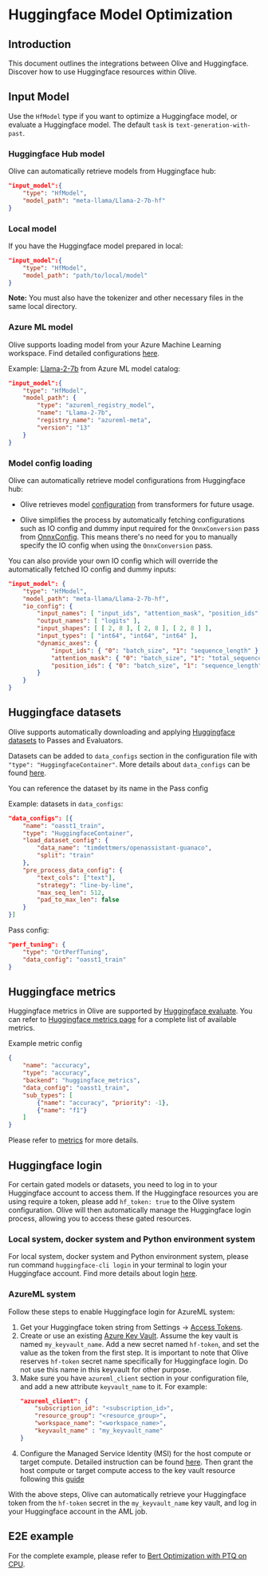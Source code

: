 # Huggingface Model Optimization

## Introduction
This document outlines the integrations between Olive and Huggingface. Discover how to use Huggingface resources within Olive.

## Input Model
Use the `HfModel` type if you want to optimize a Huggingface model, or evaluate a Huggingface model. The default `task` is `text-generation-with-past`.

### Huggingface Hub model
Olive can automatically retrieve models from Huggingface hub:
```json
"input_model":{
    "type": "HfModel",
    "model_path": "meta-llama/Llama-2-7b-hf"
}
```

### Local model
If you have the Huggingface model prepared in local:
```json
"input_model":{
    "type": "HfModel",
    "model_path": "path/to/local/model"
}
```
**Note:** You must also have the tokenizer and other necessary files in the same local directory.


### Azure ML model
Olive supports loading model from your Azure Machine Learning workspace. Find detailed configurations [here](./azureml_integration.md).

Example: [Llama-2-7b](https://ml.azure.com/models/Llama-2-7b/version/13/catalog/registry/azureml-meta) from Azure ML model catalog:
```json
"input_model":{
    "type": "HfModel",
    "model_path": {
        "type": "azureml_registry_model",
        "name": "Llama-2-7b",
        "registry_name": "azureml-meta",
        "version": "13"
    }
}
```

### Model config loading
Olive can automatically retrieve model configurations from Huggingface hub:

- Olive retrieves model [configuration](https://huggingface.co/docs/transformers/main/en/model_doc/auto#transformers.AutoConfig) from transformers for future usage.

- Olive simplifies the process by automatically fetching configurations such as IO config and dummy input required for the `OnnxConversion` pass from [OnnxConfig](https://huggingface.co/docs/transformers/main_classes/onnx#onnx-configurations). This means there's no need for you to manually specify the IO config when using the `OnnxConversion` pass.

You can also provide your own IO config which will override the automatically fetched IO config and dummy inputs:
```json
"input_model": {
    "type": "HfModel",
    "model_path": "meta-llama/Llama-2-7b-hf",
    "io_config": {
        "input_names": [ "input_ids", "attention_mask", "position_ids" ],
        "output_names": [ "logits" ],
        "input_shapes": [ [ 2, 8 ], [ 2, 8 ], [ 2, 8 ] ],
        "input_types": [ "int64", "int64", "int64" ],
        "dynamic_axes": {
            "input_ids": { "0": "batch_size", "1": "sequence_length" },
            "attention_mask": { "0": "batch_size", "1": "total_sequence_length" },
            "position_ids": { "0": "batch_size", "1": "sequence_length" }
        }
    }
}
```

## Huggingface datasets
Olive supports automatically downloading and applying [Huggingface datasets](https://huggingface.co/datasets) to Passes and Evaluators.

Datasets can be added to `data_configs` section in the configuration file with `"type": "HuggingfaceContainer"`. More details about `data_configs` can be found [here](../tutorials/configure_data.rst).

You can reference the dataset by its name in the Pass config

Example: datasets in `data_configs`:
```json
"data_configs": [{
    "name": "oasst1_train",
    "type": "HuggingfaceContainer",
    "load_dataset_config": {
        "data_name": "timdettmers/openassistant-guanaco",
        "split": "train"
    },
    "pre_process_data_config": {
        "text_cols": ["text"],
        "strategy": "line-by-line",
        "max_seq_len": 512,
        "pad_to_max_len": false
    }
}]
```

Pass config:
```json
"perf_tuning": {
    "type": "OrtPerfTuning",
    "data_config": "oasst1_train"
}
```

## Huggingface metrics
Huggingface metrics in Olive are supported by [Huggingface evaluate](https://huggingface.co/docs/evaluate/index). You can refer to [Huggingface metrics page](https://huggingface.co/metrics) for a complete list of available metrics.

Example metric config
```json
{
    "name": "accuracy",
    "type": "accuracy",
    "backend": "huggingface_metrics",
    "data_config": "oasst1_train",
    "sub_types": [
        {"name": "accuracy", "priority": -1},
        {"name": "f1"}
    ]
}
```
Please refer to [metrics](../overview/options.md#metrics) for more details.

## Huggingface login
For certain gated models or datasets, you need to log in to your Huggingface account to access them. If the Huggingface resources you are using require a token, please add `hf_token: true` to the Olive system configuration. Olive will then automatically manage the Huggingface login process, allowing you to access these gated resources.

### Local system, docker system and Python environment system
For local system, docker system and Python environment system, please run command `huggingface-cli login` in your terminal to login your Huggingface account. Find more details about login [here](https://huggingface.co/docs/huggingface_hub/quick-start#login).

### AzureML system
Follow these steps to enable Huggingface login for AzureML system:
1. Get your Huggingface token string from Settings -> [Access Tokens](https://huggingface.co/settings/tokens).
1. Create or use an existing [Azure Key Vault](https://learn.microsoft.com/en-us/azure/key-vault/general/overview). Assume the key vault is named `my_keyvault_name`. Add a new secret named `hf-token`, and set the value as the token from the first step. It is important to note that Olive reserves `hf-token` secret name specifically for Huggingface login. Do not use this name in this keyvault for other purpose.
1. Make sure you have `azureml_client` section in your configuration file, and add a new attribute `keyvault_name` to it. For example:
    ```json
    "azureml_client": {
        "subscription_id": "<subscription_id>",
        "resource_group": "<resource_group>",
        "workspace_name": "<workspace_name>",
        "keyvault_name" : "my_keyvault_name"
    }
    ```
1. Configure the Managed Service Identity (MSI) for the host compute or target compute. Detailed instruction can be found [here](https://learn.microsoft.com/en-us/azure/machine-learning/how-to-setup-authentication?view=azureml-api-2&tabs=sdk#configure-a-managed-identity). Then grant the host compute or target compute access to the key vault resource following this [guide](https://learn.microsoft.com/en-us/azure/key-vault/general/assign-access-policy?tabs=azure-portal)

With the above steps, Olive can automatically retrieve your Huggingface token from the `hf-token` secret in the `my_keyvault_name` key vault, and log in your Huggingface account in the AML job.

## E2E example
For the complete example, please refer to [Bert Optimization with PTQ on CPU](https://github.com/microsoft/Olive/tree/main/examples/bert#bert-optimization-with-ptq-on-cpu).
